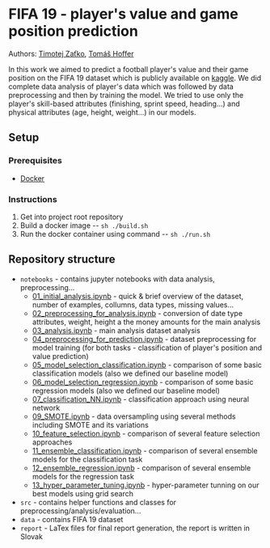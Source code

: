 # FIFA 19 - player's value and game position prediction

Authors: [Timotej Zaťko](https://github.com/timzatko), [Tomáš Hoffer](https://github.com/tomhoffer)

In this work we aimed to predict a football player's value and their game position on the FIFA 19 dataset which is publicly available on [kaggle](https://www.kaggle.com/karangadiya/fifa19). We did complete data analysis of player's data which was followed by data preprocessing and then by training the model. We tried to use only the player's skill-based attributes (finishing, sprint speed, heading...) and physical attributes (age, height, weight...) in our models.

## Setup

### Prerequisites

- [Docker](https://www.docker.com/)

### Instructions

1. Get into project root repository
2. Build a docker image -- `sh ./build.sh`
3. Run the docker container using command -- `sh ./run.sh`

## Repository structure

- `notebooks` - contains jupyter notebooks with data analysis, preprocessing...
    - [01_initial_analysis.ipynb](notebooks/01_initial_analysis.ipynb) - quick & brief overview of the dataset, number of examples, collumns, data types, missing values...
    - [02_preprocessing_for_analysis.ipynb](notebooks/02_preprocessing_for_analysis.ipynb) - conversion of date type attributes, weight, height a the money amounts for the main analysis
    - [03_analysis.ipynb](notebooks/03_analysis.ipynb) - main analysis dataset analysis
    - [04_preprocessing_for_prediction.ipynb](notebooks/04_preprocessing_for_prediction.ipynb) - dataset preprocessing for model training (for both tasks - classification of player's position and value prediction)
    - [05_model_selection_classification.ipynb](notebooks/05_model_selection_classification.ipynb) - comparison of some basic classification models (also we defined our baseline model)
    - [06_model_selection_regression.ipynb](notebooks/06_model_selection_regression.ipynb) - comparison of some basic regression models (also we defined our baseline model)
    - [07_classification_NN.ipynb](notebooks/07_classification_NN.ipynb) - classification approach using neural network
    - [09_SMOTE.ipynb](notebooks/09_SMOTE.ipynb) - data oversampling using several methods including SMOTE and its variations
    - [10_feature_selection.ipynb](notebooks/10_feature_selection.ipynb) - comparison of several feature selection approaches
    - [11_ensemble_classification.ipynb](notebooks/11_ensemble_classification.ipynb) - comparison of several ensemble models for the classification task
    - [12_ensemble_regression.ipynb](notebooks/12_ensemble_regression.ipynb) - comparison of several ensemble models for the regression task
    - [13_hyper_parameter_tuning.ipynb](notebooks/13_hyper_parameter_tuning.ipynb) - hyper-parameter tunning on our best models using grid search
- `src` - contains helper functions and classes for preprocessing/analysis/evaluation...
- `data` - contains FIFA 19 dataset
- `report` - LaTex files for final report generation, the report is written in Slovak

